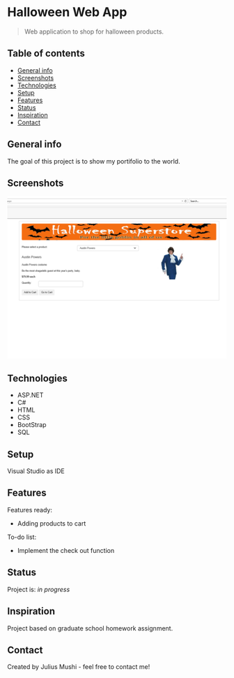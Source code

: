 # Halloween Web App
> Web application to shop for halloween products.

## Table of contents
* [General info](#general-info)
* [Screenshots](#screenshots)
* [Technologies](#technologies)
* [Setup](#setup)
* [Features](#features)
* [Status](#status)
* [Inspiration](#inspiration)
* [Contact](#contact)

## General info
The goal of this project is to show my portifolio to the world.

## Screenshots
![halloween](./halloween.png)

## Technologies
* ASP.NET
* C#
* HTML
* CSS
* BootStrap
* SQL


## Setup
Visual Studio as IDE

## Features
Features ready:
* Adding products to cart

To-do list:
* Implement the check out function

## Status
Project is: _in progress_

## Inspiration
Project based on graduate school homework assignment.

## Contact
Created by Julius Mushi - feel free to contact me!
